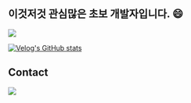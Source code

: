 
## 이것저것 관심많은 초보 개발자입니다. 😄
<a href="https://baekwangho.github.io/" target="_blank"><img src="https://img.shields.io/badge/GitHub Pages-222222?style=for-the-badge&logo=GitHub Pages&logoColor=white"/></a>

[![Velog's GitHub stats](https://velog-readme-stats.vercel.app/api/badge?name=dev_qorh)](https://velog.io/@bkh1211) 

## Contact

<a href="mailto:qorhkdgh00@gmail.com"><img src="https://img.shields.io/badge/qorhkdgh00@gmail.com-EA4335?style=flat-square&logo=Gmail&logoColor=white"/></a>

